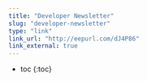 ```yaml
---
title: "Developer Newsletter"
slug: "developer-newsletter"
type: "link"
link_url: "http://eepurl.com/dJ4P86"
link_external: true
---
```


* toc
{:toc}

